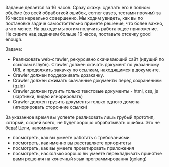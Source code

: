 Задание делается за 16 часов.
Сразу скажу: сделать его в полном объёме (со всей обработкой ошибок, corner cases, тестами прочим) за 16 часов нереально совершенно.
Мы ходим увидеть, как вы по постановке задаче самостоятельно примете решение, что более важно, а что менее.
На выходе мы хотим получить работающее приложение.
Не сидите над заданием больше 16 часов, поставьте отсечку good enough.

Задача:
- Реализовать web-crawler, рекурсивно скачивающий сайт (идущий по ссылкам вглубь). Crawler должен скачать документ по указанному URL и продолжить закачку по ссылкам, находящимся в документе.
- Crawler должен поддерживать дозакачку.
- Crawler должен сжимать скачанные документы перед сохранением  (gzip)
- Crawler должен грузить только текстовые документы -   html, css, js (картинки, видео игнорировать)
- Crawler должен грузить документы только одного домена (игнорировать сторонние ссылки)

За указанное время вы успеете реализовать лишь грубый прототип, который, скорей всего, не будет хорошо обрабатывать ошибки.
Это не беда!
Цели, напоминаю:
- посмотреть, как вы умеете работать с требованиями
- посмотреть, как именно вы расставляете приоритеты
- посмотреть, как вы умеете проектировать приложения
- посмотреть, насколько хорошо вы умеете перекладывать принятые вами решения на конечный язык программирования  (golang)
